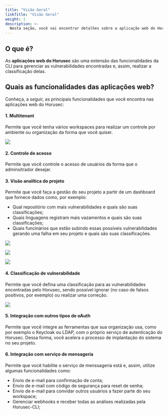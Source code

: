 ```yaml
---
title: "Visão Geral"
linkTitle: "Visão Geral"
weight: 1
description: >-
  Nesta seção, você vai encontrar detalhes sobre a aplicação web do Horusec.
---
```


## **O que é?**

As **aplicações web do Horusec** são uma extensão das funcionalidades da CLI para gerenciar as vulnerabilidades encontradas e, assim, realizar a classificação delas.

## **Quais as funcionalidades das aplicações web?**

Conheça, a seguir, as principais funcionalidades que você encontra nas aplicações web do Horusec:

#### **1. Multitenant**

Permite que você tenha vários workspaces para realizar um controle por ambiente ou organização da forma que você quiser.

![](/docs/ptbr/web/overview/0-multitenant.png)

#### **2. Controle de acesso**

Permite que você controle o acesso de usuários da forma que o adminsitrador desejar.

#### **3. Visão analítica do projeto**

Permite que você faça a gestão do seu projeto a partir de um dashboard que fornece dados como, por exemplo:

* Qual repositório com mais vulnerabilidades e quais são suas classificações;
* Quais linguagens registram mais vazamentos e quais são suas classificações;
* Quais funcinários que estão subindo essas possíveis vulnerabilidades gerando uma falha em seu projeto e quais são suas classificações.

![](/docs/ptbr/web/overview/1-1-analytic.png)

![](/docs/ptbr/web/overview/1-2-analytic.png)

![](/docs/ptbr/web/overview/1-3-analytic.png)

#### **4. Classificação de vulnerabilidade**

Permite que você defina uma classificação para as vulnerabilidades encontradas pelo Horusec, sendo possível ignorar (no caso de falsos positivos, por exemplo) ou realizar uma correção.

![](/docs/ptbr/web/overview/2-vulneravilities.png)

#### **5. Integração com outros tipos de oAuth**

Permite que você integre as ferramentas que sua organização usa, como por exemplo o Keycloak ou LDAP, com o próprio serviço de autenticação do Horusec. Dessa forma, você acelera o processo de implantação do sistema no seu projeto.


#### **6. Integração com serviço de mensageria**

Permite que você habilite o serviço de menssageria está e, assim, utilize algumas funcionalidades como:

- Envio de e-mail para confirmação de conta;
- Envio de e-mail com código de segurança para reset de senha;
- Envio de e-mail para convidar outros usuários a fazer parte do seu workspace;
- Gerenciar webhooks e receber todas as análises realizadas pela Horusec-CLI;